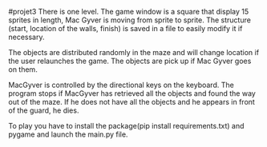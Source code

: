 #projet3
There is one level. The game window is a square that display 15 sprites in length, Mac Gyver is moving from sprite to sprite.
The structure (start, location of the walls, finish) is saved in a file to easily modify it if necessary.

The objects are distributed randomly in the maze and will change location if the user relaunches the game.
The objects are pick up if Mac Gyver goes on them.

MacGyver is controlled by the directional keys on the keyboard.
The program stops if MacGyver has retrieved all the objects and found the way out of the maze.
If he does not have all the objects and he appears in front of the guard, he dies.

To play you have to install the package(pip install requirements.txt) and pygame and launch the main.py file.
